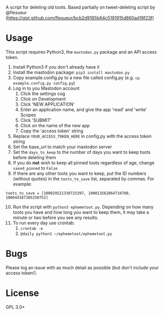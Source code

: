 A script for deleting old toots.
Based partially on tweet-deleting script by @flesueur (https://gist.github.com/flesueur/bcb2d9185b64c5191915d860ad19f23f)

# Usage

This script requires Python3, the `mastodon.py` package and an API access token.

1. Install Python3 if you don't already have it
2. Install the mastodon package: `pip3 install mastodon.py`
3. Copy example.config.py to a new file called config.py (e.g. `cp example.config.py config.py`)
4. Log in to you Mastodon account
    1. Click the settings cog
    2. Click on Development
    3. Click 'NEW APPLICATION'
    4. Enter an application name, and give the app 'read' and 'write' Scopes
    5. Click 'SUBMIT'
    6. Click on the name of the new app
    7. Copy the 'access token' string
5. Replace `YOUR_ACCESS_TOKEN_HERE` in config.py with the access token string
6. Set the base_url to match your mastodon server
7. Set the `days_to_keep` to the number of days you want to keep toots before deleting them
8. If you do **not** wish to keep all pinned toots regardless of age, change `saved_pinned` to `False`
9. If there are any other toots you want to keep, put the ID numbers (without quotes) in the `toots_to_save` list, separated by commas. For example:

`toots_to_save = [100029521330725397, 100013562864734780, 100044187305250752]`

10. Run the script with `python3 ephemetoot.py`. Depending on how many toots you have and how long you want to keep them, it may take a minute or two before you see any results.
11. To run every day use crontab:
    1. `crontab -e`
    2. `@daily python3 ~/ephemetoot/ephemetoot.py`

# Bugs

Please log an issue with as much detail as possible (but don't include your access token!).

# License

  GPL 3.0+
